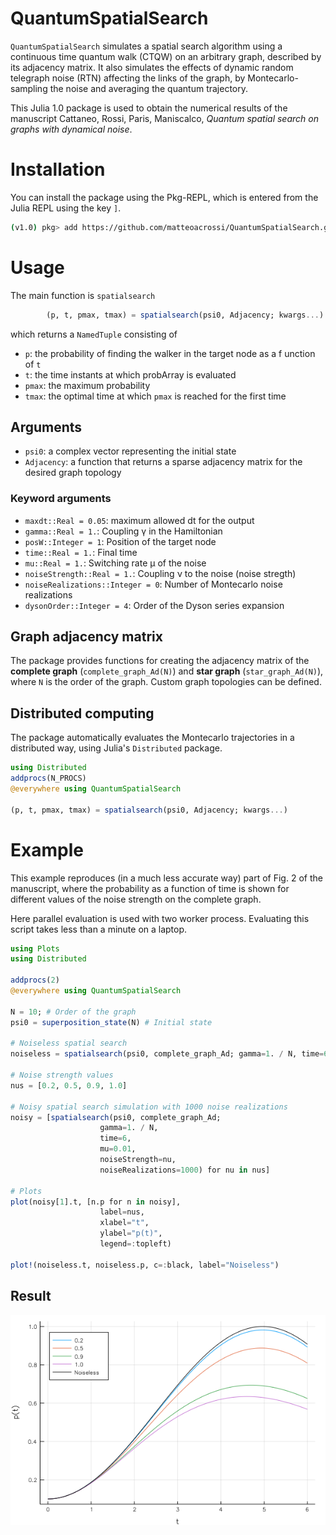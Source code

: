 # QuantumSpatialSearch
`QuantumSpatialSearch` simulates a spatial search algorithm using a continuous time quantum walk (CTQW) on an arbitrary graph, described by its adjacency matrix. It also simulates the effects of dynamic random telegraph noise (RTN) affecting the links of the graph, by Montecarlo-sampling the noise and averaging the quantum trajectory.

This Julia 1.0 package is used to obtain the numerical results of the manuscript Cattaneo, Rossi, Paris, Maniscalco, *Quantum spatial search on graphs with dynamical noise*.

# Installation
You can install the package using the Pkg-REPL, which is entered from the Julia REPL using the key `]`.

```sh
(v1.0) pkg> add https://github.com/matteoacrossi/QuantumSpatialSearch.git
```

# Usage
The main function is `spatialsearch`

```julia
        (p, t, pmax, tmax) = spatialsearch(psi0, Adjacency; kwargs...)
```

which returns a `NamedTuple` consisting of

- `p`: the probability of finding the walker in the target node as a
f unction of `t`
- `t`: the time instants at which probArray is evaluated
- `pmax`: the maximum probability
- `tmax`: the optimal time at which `pmax` is reached for the first time

## Arguments
- `psi0`: a complex vector representing the initial state
- `Adjacency`: a function that returns a sparse adjacency matrix for the desired
        graph topology

### Keyword arguments
- `maxdt::Real = 0.05`: maximum allowed dt for the output
- `gamma::Real = 1.`: Coupling γ in the Hamiltonian
- `posW::Integer = 1`: Position of the target node
- `time::Real = 1.`: Final time
- `mu::Real = 1.`: Switching rate μ of the noise
- `noiseStrength::Real = 1.`: Coupling ν to the noise (noise stregth)
- `noiseRealizations::Integer = 0`: Number of Montecarlo noise realizations
- `dysonOrder::Integer = 4`: Order of the Dyson series expansion

## Graph adjacency matrix
The package provides functions for creating the adjacency matrix of the **complete graph** (`complete_graph_Ad(N)`) and **star graph** (`star_graph_Ad(N)`), where `N` is the order of the graph. Custom graph topologies can be defined.

## Distributed computing
The package automatically evaluates the Montecarlo trajectories in a distributed way, using Julia's `Distributed` package.

```julia
using Distributed
addprocs(N_PROCS)
@everywhere using QuantumSpatialSearch

(p, t, pmax, tmax) = spatialsearch(psi0, Adjacency; kwargs...)
```

# Example
This example reproduces (in a much less accurate way) part of Fig. 2 of the manuscript, where the probability as a function of time is shown for different values of the noise strength on the complete graph.

Here parallel evaluation is used with two worker process. Evaluating this script takes less than a minute on a laptop.

```julia
using Plots
using Distributed

addprocs(2)
@everywhere using QuantumSpatialSearch

N = 10; # Order of the graph
psi0 = superposition_state(N) # Initial state

# Noiseless spatial search
noiseless = spatialsearch(psi0, complete_graph_Ad; gamma=1. / N, time=6);

# Noise strength values
nus = [0.2, 0.5, 0.9, 1.0]

# Noisy spatial search simulation with 1000 noise realizations
noisy = [spatialsearch(psi0, complete_graph_Ad;
                    gamma=1. / N,
                    time=6,
                    mu=0.01,
                    noiseStrength=nu,
                    noiseRealizations=1000) for nu in nus]

# Plots
plot(noisy[1].t, [n.p for n in noisy],
                    label=nus,
                    xlabel="t",
                    ylabel="p(t)",
                    legend=:topleft)

plot!(noiseless.t, noiseless.p, c=:black, label="Noiseless")
```

## Result
![Result](example.png)
